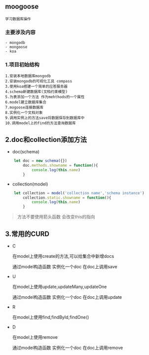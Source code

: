 ## moogoose

    学习数据库操作

### 主要涉及内容

    - mongodb
    - mongoose
    - koa

### 1.项目初始结构

    1.安装本地数据库mongodb
    2.安装mongodb的可视化工具 compass
    3.使用koa搭建一个简单的应答服务器
    4.schema新建数据库(文档约束模型)
    5.为表添加一个方法 作为mehthods的一个属性
    6.model建立数据库集合
    7.mogoose连接数据库
    8.实例化一个文档对象
    9.调用实例上的方法save将数据保存到数据库中
    10.调用model上的find的方法查询数据库

## 2.doc和collection添加方法

 - doc(schema)
```js
    let doc = new schema({})
        doc.methods.showname = function(){
            console.log(this.name)
        }
```
 - collection(model)
```js
    let collection = model('collection name','schema instance')
        collection.static.showname = function(){
            console.log(this.name)
        }
```

> 方法不要使用箭头函数 会改变this的指向

## 3.常用的CURD

 - C 

    在model上使用create的方法,可以给集合中新增docs

    通过model构造函数 实例化一个doc 在doc上调用save
 - U

    在model上使用update,updateMany,updateOne
    
    通过model构造函数 实例化一个doc 在doc上调用update
 - R

    在model上使用find,findById,findOne()
 - D
 
    在model上使用remove

    通过model构造函数 实例化一个doc 在doc上调用remove

    

